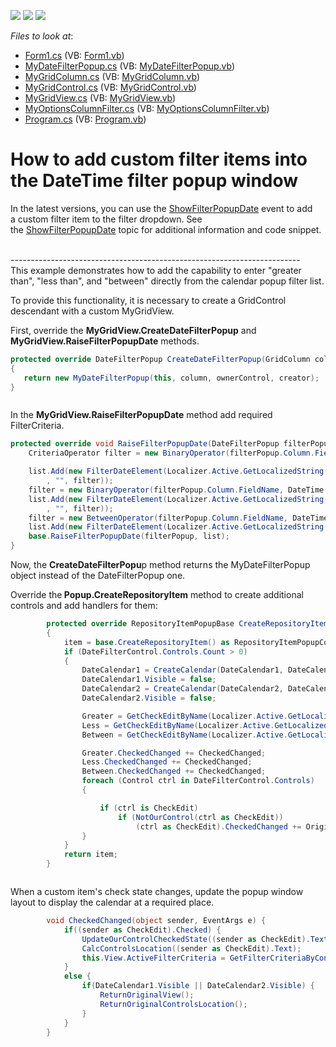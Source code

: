 <!-- default badges list -->
![](https://img.shields.io/endpoint?url=https://codecentral.devexpress.com/api/v1/VersionRange/128625307/23.1.3%2B)
[![](https://img.shields.io/badge/Open_in_DevExpress_Support_Center-FF7200?style=flat-square&logo=DevExpress&logoColor=white)](https://supportcenter.devexpress.com/ticket/details/E4265)
[![](https://img.shields.io/badge/📖_How_to_use_DevExpress_Examples-e9f6fc?style=flat-square)](https://docs.devexpress.com/GeneralInformation/403183)
<!-- default badges end -->
<!-- default file list -->
*Files to look at*:

* [Form1.cs](./CS/RangeDate/Form1.cs) (VB: [Form1.vb](./VB/RangeDate/Form1.vb))
* [MyDateFilterPopup.cs](./CS/RangeDate/MyGridControl/MyDateFilterPopup.cs) (VB: [MyDateFilterPopup.vb](./VB/RangeDate/MyGridControl/MyDateFilterPopup.vb))
* [MyGridColumn.cs](./CS/RangeDate/MyGridControl/MyGridColumn.cs) (VB: [MyGridColumn.vb](./VB/RangeDate/MyGridControl/MyGridColumn.vb))
* [MyGridControl.cs](./CS/RangeDate/MyGridControl/MyGridControl.cs) (VB: [MyGridControl.vb](./VB/RangeDate/MyGridControl/MyGridControl.vb))
* [MyGridView.cs](./CS/RangeDate/MyGridControl/MyGridView.cs) (VB: [MyGridView.vb](./VB/RangeDate/MyGridControl/MyGridView.vb))
* [MyOptionsColumnFilter.cs](./CS/RangeDate/MyGridControl/MyOptionsColumnFilter.cs) (VB: [MyOptionsColumnFilter.vb](./VB/RangeDate/MyGridControl/MyOptionsColumnFilter.vb))
* [Program.cs](./CS/RangeDate/Program.cs) (VB: [Program.vb](./VB/RangeDate/Program.vb))
<!-- default file list end -->
# How to add custom filter items into the DateTime filter popup window 


<p>In the latest versions, you can use the <a href="https://documentation.devexpress.com/WindowsForms/DevExpressXtraGridViewsBaseColumnView_ShowFilterPopupDatetopic.aspx">ShowFilterPopupDate</a> event to add a custom filter item to the filter dropdown. See the <a href="https://documentation.devexpress.com/WindowsForms/DevExpressXtraGridViewsBaseColumnView_ShowFilterPopupDatetopic.aspx">ShowFilterPopupDate</a> topic for additional information and code snippet.</p>
<p><br>------------------------------------------------------------------------<br>This example demonstrates how to add the capability to enter "greater than", "less than", and "between" directly from the calendar popup filter list.</p>
<p>To provide this functionality, it is necessary to create a GridControl descendant with a custom MyGridView.</p>
<p>First, override the <strong>MyGridView.CreateDateFilterPopup</strong> and<strong> MyGridView.RaiseFilterPopupDate</strong> methods.</p>


```cs
protected override DateFilterPopup CreateDateFilterPopup(GridColumn column, System.Windows.Forms.Control ownerControl, object creator)
{
   return new MyDateFilterPopup(this, column, ownerControl, creator);
}



```


<p>In the <strong>MyGridView.RaiseFilterPopupDate</strong> method add required FilterCriteria.</p>


```cs
protected override void RaiseFilterPopupDate(DateFilterPopup filterPopup, List<FilterDateElement> list) {
    CriteriaOperator filter = new BinaryOperator(filterPopup.Column.FieldName, DateTime.Today, BinaryOperatorType.Greater);

    list.Add(new FilterDateElement(Localizer.Active.GetLocalizedString(StringId.FilterClauseGreater)
        , "", filter));
    filter = new BinaryOperator(filterPopup.Column.FieldName, DateTime.Today, BinaryOperatorType.Less);
    list.Add(new FilterDateElement(Localizer.Active.GetLocalizedString(StringId.FilterClauseLess)
        , "", filter));
    filter = new BetweenOperator(filterPopup.Column.FieldName, DateTime.Today, DateTime.Today);
    list.Add(new FilterDateElement(Localizer.Active.GetLocalizedString(StringId.FilterClauseBetween), "", filter));
    base.RaiseFilterPopupDate(filterPopup, list);
}
```


<p>Now, the <strong>CreateDateFilterPopu</strong>p method returns the MyDateFilterPopup object instead of the DateFilterPopup one.</p>
<p>Override the<strong> Popup.CreateRepositoryItem</strong> method to create additional controls and add handlers for them:</p>


```cs
        protected override RepositoryItemPopupBase CreateRepositoryItem()
        {
            item = base.CreateRepositoryItem() as RepositoryItemPopupContainerEdit;
            if (DateFilterControl.Controls.Count > 0)
            {
                DateCalendar1 = CreateCalendar(DateCalendar1, DateCalendar.SelectionStart, DateCalendar.Top, DateCalendar.Left);
                DateCalendar1.Visible = false;
                DateCalendar2 = CreateCalendar(DateCalendar2, DateCalendar.SelectionStart, DateCalendar1.Top, DateCalendar.Left + DateCalendar1.Width);
                DateCalendar2.Visible = false;

                Greater = GetCheckEditByName(Localizer.Active.GetLocalizedString(StringId.FilterClauseGreater));
                Less = GetCheckEditByName(Localizer.Active.GetLocalizedString(StringId.FilterClauseLess));
                Between = GetCheckEditByName(Localizer.Active.GetLocalizedString(StringId.FilterClauseBetween));

                Greater.CheckedChanged += CheckedChanged;
                Less.CheckedChanged += CheckedChanged;
                Between.CheckedChanged += CheckedChanged;
                foreach (Control ctrl in DateFilterControl.Controls)
                {

                    if (ctrl is CheckEdit)
                        if (NotOurControl(ctrl as CheckEdit))
                            (ctrl as CheckEdit).CheckedChanged += OriginalDateFilterPopup_CheckedChanged;
                }
            }
            return item;
        }



```


<p>When a custom item's check state changes, update the popup window layout to display the calendar at a required place.</p>


```cs
        void CheckedChanged(object sender, EventArgs e) {
            if((sender as CheckEdit).Checked) {
                UpdateOurControlCheckedState((sender as CheckEdit).Text);
                CalcControlsLocation((sender as CheckEdit).Text);
                this.View.ActiveFilterCriteria = GetFilterCriteriaByControlState();
            }
            else {
                if(DateCalendar1.Visible || DateCalendar2.Visible) {
                    ReturnOriginalView();
                    ReturnOriginalControlsLocation();
                }
            }
        }
```


<p> </p>

<br/>


